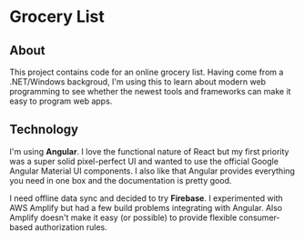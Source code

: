 # Grocery List

## About

This project contains code for an online grocery list. Having come from a .NET/Windows backgroud, I'm using this to learn about modern web programming to see whether the newest tools and frameworks can make it easy to program web apps.

## Technology

I'm using **Angular**. I love the functional nature of React but my first priority was a super solid pixel-perfect UI and wanted to use the official Google Angular Material UI components. I also like that Angular provides everything you need in one box and the documentation is pretty good.

I need offline data sync and decided to try **Firebase**. I experimented with AWS Amplify but had a few build problems integrating with Angular. Also Amplify doesn't make it easy (or possible) to provide flexible consumer-based authorization rules.
